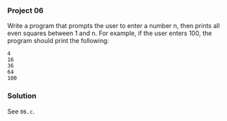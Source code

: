 ### Project 06

Write a program that prompts the user to enter a number n, then prints all even
squares between 1 and n. For example, if the user enters 100, the program should
print the following:

```
4
16
36
64
100
```

### Solution

See `06.c`.
